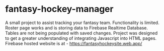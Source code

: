 # fantasy-hockey-manager
A small project to assist tracking your fantasy team. 
Functionality is limited. Roster page works and is storing data to Firebase Realtime Database. Tables are not being populated with saved changes. 
Project was designed to get a greater understanding of integrating Javascript into HTML pages. 
Firebase hosted website is at - https://fantasyhockeysite.web.app/
